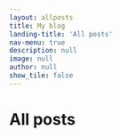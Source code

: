 ```yaml
---
layout: allposts
title: My blog 
landing-title: 'All posts'
nav-menu: true
description: null
image: null
author: null
show_tile: false
---
```


<h1>All posts</h1>
